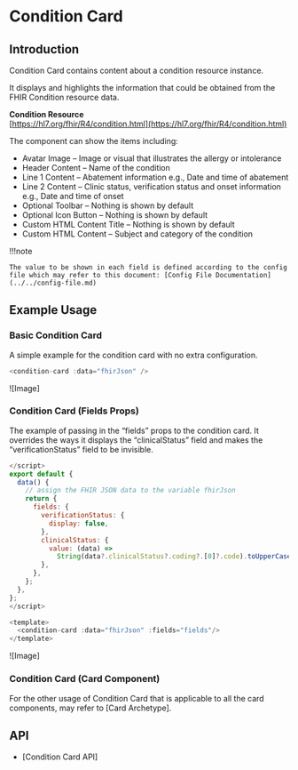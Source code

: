 # Condition Card

## Introduction

Condition Card contains content about a condition resource instance.

It displays and highlights the information that could be obtained from the FHIR Condition resource data.

**Condition Resource**<br/>
[https://hl7.org/fhir/R4/condition.html](https://hl7.org/fhir/R4/condition.html)

The component can show the items including:

- Avatar Image – Image or visual that illustrates the allergy or intolerance
- Header Content – Name of the condition
- Line 1 Content – Abatement information e.g., Date and time of abatement
- Line 2 Content – Clinic status, verification status and onset information e.g., Date and time of onset
- Optional Toolbar – Nothing is shown by default
- Optional Icon Button – Nothing is shown by default
- Custom HTML Content Title – Nothing is shown by default
- Custom HTML Content – Subject and category of the condition

!!!note

    The value to be shown in each field is defined according to the config file which may refer to this document: [Config File Documentation](../../config-file.md)

## Example Usage

### Basic Condition Card

A simple example for the condition card with no extra configuration.

```javascript linenums="1"
<condition-card :data="fhirJson" />
```

![Image]

### Condition Card (Fields Props)

The example of passing in the “fields” props to the condition card. It overrides the ways it displays the “clinicalStatus” field and makes the “verificationStatus” field to be invisible.

```javascript linenums="1"
</script>
export default {
  data() {
    // assign the FHIR JSON data to the variable fhirJson
    return {
      fields: {
        verificationStatus: {
          display: false,
        },
        clinicalStatus: {
          value: (data) =>
            String(data?.clinicalStatus?.coding?.[0]?.code).toUpperCase(),
        },
      },
    };
  },
};
</script>

<template>
  <condition-card :data="fhirJson" :fields="fields"/>
</template>

```

![Image]

### Condition Card (Card Component)

For the other usage of Condition Card that is applicable to all the card components, may refer to [Card Archetype].

## API

- [Condition Card API]
